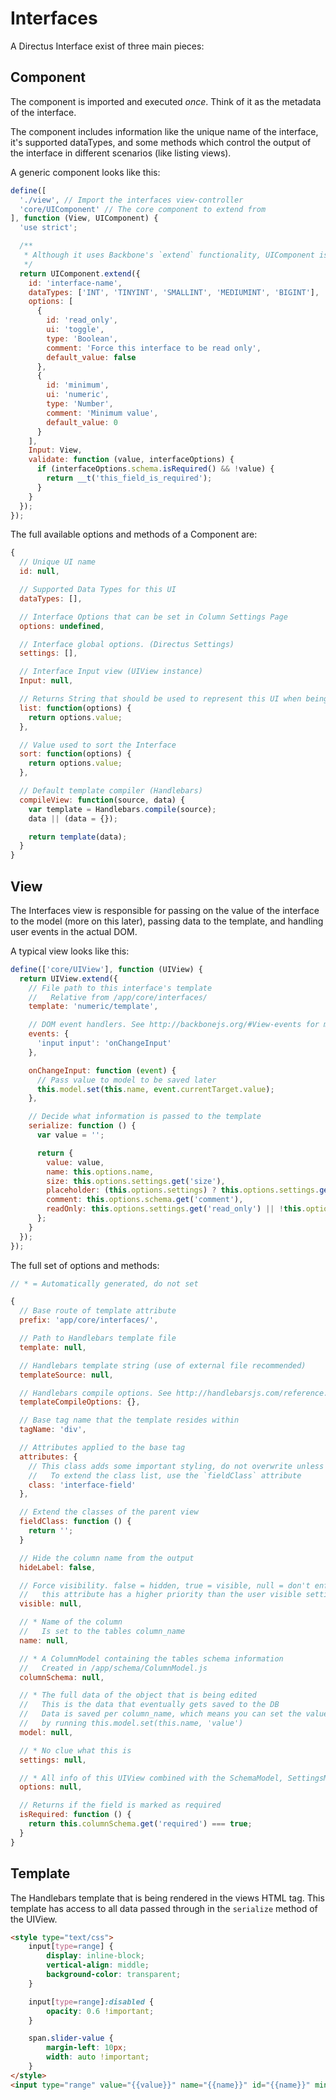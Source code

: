 # Interfaces

A Directus Interface exist of three main pieces:

## Component
The component is imported and executed _once_. Think of it as the metadata of the interface.

The component includes information like the unique name of the interface, it's supported dataTypes, and some methods which control the output of the interface in different scenarios (like listing views).

A generic component looks like this:

```javascript
define([
  './view', // Import the interfaces view-controller
  'core/UIComponent' // The core component to extend from
], function (View, UIComponent) {
  'use strict';

  /**
   * Although it uses Backbone's `extend` functionality, UIComponent is in fact a regular object
   */
  return UIComponent.extend({
    id: 'interface-name',
    dataTypes: ['INT', 'TINYINT', 'SMALLINT', 'MEDIUMINT', 'BIGINT'],
    options: [
      {
        id: 'read_only',
        ui: 'toggle',
        type: 'Boolean',
        comment: 'Force this interface to be read only',
        default_value: false
      },
      {
        id: 'minimum',
        ui: 'numeric',
        type: 'Number',
        comment: 'Minimum value',
        default_value: 0
      }
    ],
    Input: View,
    validate: function (value, interfaceOptions) {
      if (interfaceOptions.schema.isRequired() && !value) {
        return __t('this_field_is_required');
      }
    }
  });
});
```

The full available options and methods of a Component are:

```javascript
{
  // Unique UI name
  id: null,

  // Supported Data Types for this UI
  dataTypes: [],

  // Interface Options that can be set in Column Settings Page
  options: undefined,

  // Interface global options. (Directus Settings)
  settings: [],

  // Interface Input view (UIView instance)
  Input: null,

  // Returns String that should be used to represent this UI when being listed as part of a table
  list: function(options) {
    return options.value;
  },

  // Value used to sort the Interface
  sort: function(options) {
    return options.value;
  },

  // Default template compiler (Handlebars)
  compileView: function(source, data) {
    var template = Handlebars.compile(source);
    data || (data = {});

    return template(data);
  }
}
```

## View
The Interfaces view is responsible for passing on the value of the interface to the model (more on this later), passing data to the template, and handling user events in the actual DOM.

A typical view looks like this:

```javascript
define(['core/UIView'], function (UIView) {
  return UIView.extend({
    // File path to this interface's template
    //   Relative from /app/core/interfaces/
    template: 'numeric/template',

    // DOM event handlers. See http://backbonejs.org/#View-events for more information
    events: {
      'input input': 'onChangeInput'
    },

    onChangeInput: function (event) {
      // Pass value to model to be saved later
      this.model.set(this.name, event.currentTarget.value);
    },

    // Decide what information is passed to the template
    serialize: function () {
      var value = '';

      return {
        value: value,
        name: this.options.name,
        size: this.options.settings.get('size'),
        placeholder: (this.options.settings) ? this.options.settings.get('placeholder') : '',
        comment: this.options.schema.get('comment'),
        readOnly: this.options.settings.get('read_only') || !this.options.canWrite
      };
    }
  });
});
```

The full set of options and methods:
```javascript
// * = Automatically generated, do not set

{
  // Base route of template attribute
  prefix: 'app/core/interfaces/',

  // Path to Handlebars template file
  template: null,

  // Handlebars template string (use of external file recommended)
  templateSource: null,

  // Handlebars compile options. See http://handlebarsjs.com/reference.html for the full list
  templateCompileOptions: {},

  // Base tag name that the template resides within
  tagName: 'div',

  // Attributes applied to the base tag
  attributes: {
    // This class adds some important styling, do not overwrite unless you know what you're doing
    //   To extend the class list, use the `fieldClass` attribute
    class: 'interface-field'
  },

  // Extend the classes of the parent view
  fieldClass: function () {
    return '';
  }

  // Hide the column name from the output
  hideLabel: false,

  // Force visibility. false = hidden, true = visible, null = don't enforce visibility
  //   this attribute has a higher priority than the user visible setting, so use with care
  visible: null,

  // * Name of the column
  //   Is set to the tables column_name
  name: null,

  // * A ColumnModel containing the tables schema information
  //   Created in /app/schema/ColumnModel.js
  columnSchema: null,

  // * The full data of the object that is being edited
  //   This is the data that eventually gets saved to the DB
  //   Data is saved per column_name, which means you can set the value of the current interface
  //   by running this.model.set(this.name, 'value')
  model: null,

  // * No clue what this is
  settings: null,

  // * All info of this UIView combined with the SchemaModel, SettingsModel, and a bunch of other things
  options: null,

  // Returns if the field is marked as required
  isRequired: function () {
    return this.columnSchema.get('required') === true;
  }
}
```

## Template
The Handlebars template that is being rendered in the views HTML tag. This template has access to all data passed through in the `serialize` method of the UIView.

```html
<style type="text/css">
	input[type=range] {
		display: inline-block;
		vertical-align: middle;
		background-color: transparent;
	}

	input[type=range]:disabled {
		opacity: 0.6 !important;
	}

	span.slider-value {
		margin-left: 10px;
		width: auto !important;
	}
</style>
<input type="range" value="{{value}}" name="{{name}}" id="{{name}}" min="{{min}}" max="{{max}}" step="{{step}}" {{#if readOnly}}readonly{{/if}}><span class="slider-value">{{value}} {{unit}}</span>
```
